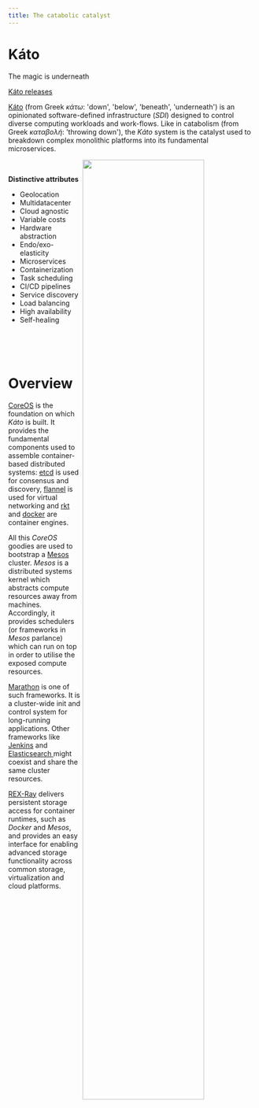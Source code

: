 ```yaml
---
title: The catabolic catalyst
---
```


<div class="jumbotron text-center">
  <h1>Káto</h1>
  <p class="lead">
    The magic is underneath
  </p>
  <p>
    <a href="https://github.com/katosys/kato/releases"
        class="btn btn-lg btn-primary">
      Káto releases
    </a>
  </p>
</div>


[Káto](https://github.com/katosys/kato) (from Greek *κάτω*: 'down', 'below', 'beneath', 'underneath') is an opinionated software-defined infrastructure (*SDI*) designed to control diverse computing workloads and work-flows.
Like in catabolism (from Greek *καταβολή*: 'throwing down'), the *Káto* system is the catalyst used to breakdown complex monolithic platforms into its fundamental microservices.

<img src="{{ site.baseurl}}/img/kato.png" width="70%" height="70%" align="right">

<br>

**Distinctive attributes**

- Geolocation
- Multidatacenter
- Cloud agnostic
- Variable costs
- Hardware abstraction
- Endo/exo-elasticity
- Microservices
- Containerization
- Task scheduling
- CI/CD pipelines
- Service discovery
- Load balancing
- High availability
- Self-healing

<br><br><br>

# Overview

[CoreOS](https://coreos.com/) is the foundation on which *Káto* is built. It provides the fundamental components used to assemble container-based distributed systems: [etcd](https://github.com/coreos/etcd) is used for consensus and discovery, [flannel](https://github.com/coreos/flannel) is used for virtual networking and [rkt](https://github.com/coreos/rkt) and [docker](https://github.com/docker/docker) are container engines.

All this *CoreOS* goodies are used to bootstrap a [Mesos](https://github.com/apache/mesos) cluster. *Mesos* is a distributed systems kernel which abstracts compute resources away from machines. Accordingly, it provides schedulers (or frameworks in *Mesos* parlance) which can run on top in order to utilise the exposed compute resources.

[Marathon](https://github.com/mesosphere/marathon) is one of such frameworks. It is a cluster-wide init and control system for long-running applications. Other frameworks like [Jenkins](https://github.com/jenkinsci/mesos-plugin) and [Elasticsearch ](https://github.com/mesos/elasticsearch) might coexist and share the same cluster resources.

[REX-Ray](http://rexray.readthedocs.io/en/stable/) delivers persistent storage access for container runtimes, such as *Docker* and *Mesos*, and provides an easy interface for enabling advanced storage functionality across common storage, virtualization and cloud platforms.
